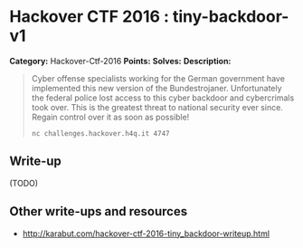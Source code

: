 # Hackover CTF 2016 : tiny-backdoor-v1

**Category:** Hackover-Ctf-2016
**Points:**
**Solves:**
**Description:**

> Cyber offense specialists working for the German government have implemented this new version of the Bundestrojaner. Unfortunately the federal police lost access to this cyber backdoor and cybercrimals took over. This is the greatest threat to national security ever since. Regain control over it as soon as possible!
>
> `nc challenges.hackover.h4q.it 4747`

## Write-up

(TODO)

## Other write-ups and resources

* http://karabut.com/hackover-ctf-2016-tiny_backdoor-writeup.html
